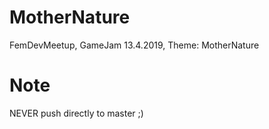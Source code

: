 # MotherNature
FemDevMeetup, GameJam 13.4.2019, Theme: MotherNature

# Note
NEVER push directly to master ;)
